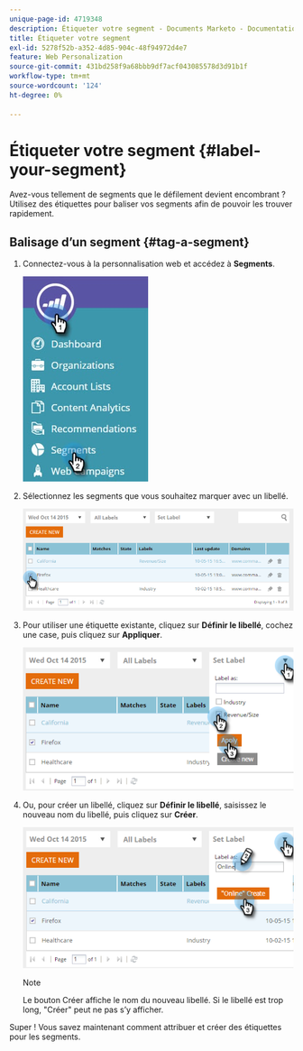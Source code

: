 ```yaml
---
unique-page-id: 4719348
description: Étiqueter votre segment - Documents Marketo - Documentation du produit
title: Étiqueter votre segment
exl-id: 5278f52b-a352-4d85-904c-48f94972d4e7
feature: Web Personalization
source-git-commit: 431bd258f9a68bbb9df7acf043085578d3d91b1f
workflow-type: tm+mt
source-wordcount: '124'
ht-degree: 0%

---
```


# Étiqueter votre segment {#label-your-segment}

Avez-vous tellement de segments que le défilement devient encombrant ? Utilisez des étiquettes pour baliser vos segments afin de pouvoir les trouver rapidement.

## Balisage d’un segment {#tag-a-segment}

1. Connectez-vous à la personnalisation web et accédez à **Segments**.

   ![](assets/new-dropdown-segments-hand.jpg)

1. Sélectionnez les segments que vous souhaitez marquer avec un libellé.

   ![](assets/image2015-10-14-15-3a26-3a28.png)

1. Pour utiliser une étiquette existante, cliquez sur **Définir le libellé**, cochez une case, puis cliquez sur **Appliquer**.

   ![](assets/image2015-10-14-15-3a34-3a42.png)

1. Ou, pour créer un libellé, cliquez sur **Définir le libellé**, saisissez le nouveau nom du libellé, puis cliquez sur **Créer**.

   ![](assets/image2015-10-14-15-3a38-3a30.png)

   >[!NOTE]
   >
   >Le bouton Créer affiche le nom du nouveau libellé. Si le libellé est trop long, &quot;Créer&quot; peut ne pas s’y afficher.

Super ! Vous savez maintenant comment attribuer et créer des étiquettes pour les segments.
